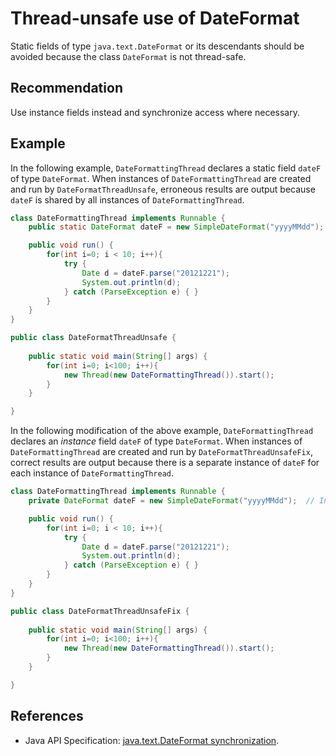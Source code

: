 # Thread-unsafe use of DateFormat
Static fields of type `java.text.DateFormat` or its descendants should be avoided because the class `DateFormat` is not thread-safe.


## Recommendation
Use instance fields instead and synchronize access where necessary.


## Example
In the following example, `DateFormattingThread` declares a static field `dateF` of type `DateFormat`. When instances of `DateFormattingThread` are created and run by `DateFormatThreadUnsafe`, erroneous results are output because `dateF` is shared by all instances of `DateFormattingThread`.


```java
class DateFormattingThread implements Runnable {
    public static DateFormat dateF = new SimpleDateFormat("yyyyMMdd");  // Static field declared

    public void run() {
        for(int i=0; i < 10; i++){
            try {
                Date d = dateF.parse("20121221");
                System.out.println(d);
            } catch (ParseException e) { }
        }
    }
}

public class DateFormatThreadUnsafe {
    
    public static void main(String[] args) {
        for(int i=0; i<100; i++){
            new Thread(new DateFormattingThread()).start();
        }
    }

}
```
In the following modification of the above example, `DateFormattingThread` declares an *instance* field `dateF` of type `DateFormat`. When instances of `DateFormattingThread` are created and run by `DateFormatThreadUnsafeFix`, correct results are output because there is a separate instance of `dateF` for each instance of `DateFormattingThread`.


```java
class DateFormattingThread implements Runnable {
    private DateFormat dateF = new SimpleDateFormat("yyyyMMdd");  // Instance field declared

    public void run() {
        for(int i=0; i < 10; i++){
            try {
                Date d = dateF.parse("20121221");
                System.out.println(d);
            } catch (ParseException e) { }
        }
    }
}

public class DateFormatThreadUnsafeFix {
    
    public static void main(String[] args) {
        for(int i=0; i<100; i++){
            new Thread(new DateFormattingThread()).start();
        }
    }

}
```

## References
* Java API Specification: [java.text.DateFormat synchronization](https://docs.oracle.com/en/java/javase/11/docs/api/java.base/java/text/DateFormat.html#synchronization).
